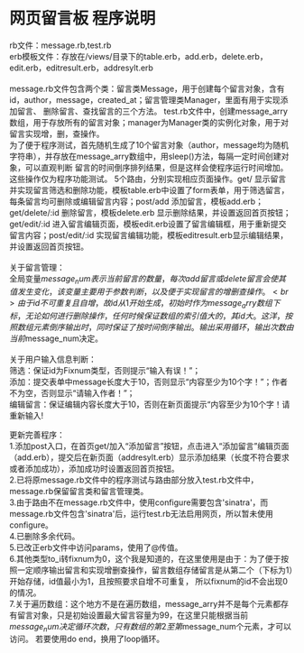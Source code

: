 网页留言板 程序说明
====
rb文件：message.rb,test.rb<br>
erb模板文件：存放在/views/目录下的table.erb，add.erb，delete.erb，edit.erb，editresult.erb，addresylt.erb<br><br> 
message.rb文件包含两个类：留言类Message，用于创建每个留言对象，含有id，author，message，created_at；留言管理类Manager，里面有用于实现添加留言、 删除留言、查找留言的三个方法。
test.rb文件中，创建message_arry数组，用于存放所有的留言对象；manager为Manager类的实例化对象，用于对留言实现增，删，查操作。<br>
为了便于程序测试，首先随机生成了10个留言对象（author，message均为随机字符串），并存放在message_arry数组中，用sleep()方法，每隔一定时间创建对象，可以直观判断 留言的时间倒序排列结果，但是这样会使程序运行时间增加。这些操作仅为程序功能测试。
5个路由，分别实现相应页面操作。get/ 显示留言并实现留言筛选和删除功能，模板table.erb中设置了form表单，用于筛选留言，每条留言均可删除或编辑留言内容；post/add 添加留言，模板add.erb；get/delete/:id 删除留言，模板delete.erb 显示删除结果，并设置返回首页按钮；get/edit/:id 进入留言编辑页面，模板edit.erb设置了留言编辑框，用于重新提交留言内容；post/edit/:id 实现留言编辑功能，模板editresult.erb显示编辑结果，并设置返回首页按钮。 
<br><br>
关于留言管理：<br>
全局变量$message_num表示当前留言的数量，每次add留言或delete留言会使其值发生变化，该变量主要用于参数判断，以及便于实现留言的增删查操作。<br>
由于id不可重复且自增，故id从1开始生成，初始时作为message_arry数组下标，无论如何进行删除操作，任何时候保证数组的索引值大的，其id大。这洋，按照数组元素倒序输出时，同时保证了按时间倒序输出。 输出采用循环，输出次数由当前$message_num决定。
<br><br>
关于用户输入信息判断：<br>
筛选：保证id为Fixnum类型，否则提示“输入有误！”；<br>
添加：提交表单中message长度大于10，否则显示“内容至少为10个字！”；作者不为空，否则显示“请输入作者！”；<br>
编辑留言：保证编辑内容长度大于10，否则在新页面提示“内容至少为10个字！请重新输入!<br>

更新完善程序：<br>
1.添加post入口，在首页get/加入“添加留言”按钮，点击进入“添加留言”编辑页面（add.erb），提交后在新页面（addresylt.erb）显示添加结果（长度不符合要求或者添加成功），添加成功时设置返回首页按钮。<br>
2.已将原message.rb文件中的程序测试与路由部分放入test.rb文件中，message.rb保留留言类和留言管理类。<br>
3.由于路由不在message.rb文件中，使用configure需要包含'sinatra'，而message.rb文件包含'sinatra'后，运行test.rb无法启用网页，所以暂未使用configure。<br>
4.已删除多余代码。<br>
5.已改正erb文件中访问params，使用了@传值。<br>
6.其他类型to_i转fixnum为0，这个我是知道的，在这里使用是由于：为了便于按照一定顺序输出留言和实现增删查操作，留言数组存储留言是从第二个（下标为1）开始存储，id值最小为1，且按照要求自增不可重复，
所以fixnum的id不会出现0的情况。<br>
7.关于遍历数组：这个地方不是在遍历数组，message_arry并不是每个元素都存有留言对象，只是初始设置最大留言容量为99，在这里只能根据当前$message_num决定循环次数，只有数组的第2至第$message_num个元素，才可以访问。
若要使用do end，换用了loop循环。
